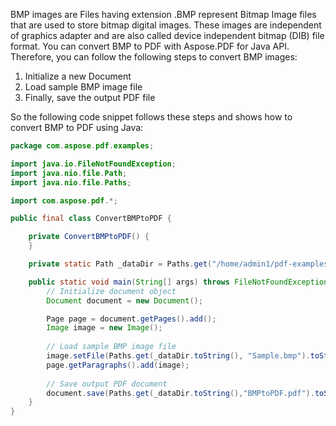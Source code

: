 
BMP images are Files having extension .BMP represent Bitmap Image files that are used to store bitmap digital images. These images are independent of graphics adapter and are also called device independent bitmap (DIB) file format.
You can convert BMP to PDF with Aspose.PDF for Java API. Therefore, you can follow the following steps to convert BMP images:

1. Initialize a new Document
1. Load sample BMP image file
1. Finally, save the output PDF file

So the following code snippet follows these steps and shows how to convert BMP to PDF using Java:


```java
package com.aspose.pdf.examples;

import java.io.FileNotFoundException;
import java.nio.file.Path;
import java.nio.file.Paths;

import com.aspose.pdf.*;

public final class ConvertBMPtoPDF {

    private ConvertBMPtoPDF() {
    }

    private static Path _dataDir = Paths.get("/home/admin1/pdf-examples/Samples");

    public static void main(String[] args) throws FileNotFoundException {
		// Initialize document object
        Document document = new Document();

        Page page = document.getPages().add();        
        Image image = new Image();
        
        // Load sample BMP image file
        image.setFile(Paths.get(_dataDir.toString(), "Sample.bmp").toString());
        page.getParagraphs().add(image);
        
        // Save output PDF document
        document.save(Paths.get(_dataDir.toString(),"BMPtoPDF.pdf").toString());
    }
}
```